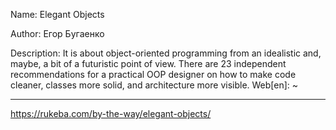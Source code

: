 Name: Elegant Objects

Author: Егор Бугаенко

Description: It is about object-oriented programming from an idealistic and, maybe, a bit of a futuristic point of view. There are 23 independent recommendations for a practical OOP designer on how to make code cleaner, classes more solid, and architecture more visible.
Web[en]: ~

____

https://rukeba.com/by-the-way/elegant-objects/
